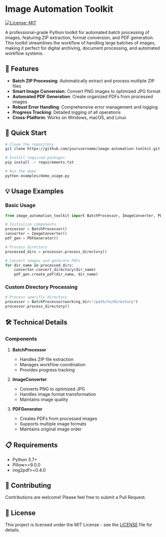 # Image Automation Toolkit

[![License: MIT](https://img.shields.io/badge/License-MIT-yellow.svg)](https://opensource.org/licenses/MIT)

A professional-grade Python toolkit for automated batch processing of images, featuring ZIP extraction, format conversion, and PDF generation. This toolkit streamlines the workflow of handling large batches of images, making it perfect for digital archiving, document processing, and automated workflow systems.

## 🌟 Features

- **Batch ZIP Processing**: Automatically extract and process multiple ZIP files
- **Smart Image Conversion**: Convert PNG images to optimized JPG format
- **Automated PDF Generation**: Create organized PDFs from processed images
- **Robust Error Handling**: Comprehensive error management and logging
- **Progress Tracking**: Detailed logging of all operations
- **Cross-Platform**: Works on Windows, macOS, and Linux

## 🚀 Quick Start

```bash
# Clone the repository
git clone https://github.com/yourusername/image-automation-toolkit.git

# Install required packages
pip install -r requirements.txt

# Run the demo
python examples/demo_usage.py
```

## 💡 Usage Examples

### Basic Usage
```python
from image_automation_toolkit import BatchProcessor, ImageConverter, PDFGenerator

# Initialize components
processor = BatchProcessor()
converter = ImageConverter()
pdf_gen = PDFGenerator()

# Process directory
processed_dirs = processor.process_directory()

# Convert images and generate PDFs
for dir_name in processed_dirs:
    converter.convert_directory(dir_name)
    pdf_gen.create_pdf(dir_name, dir_name)
```

### Custom Directory Processing
```python
# Process specific directory
processor = BatchProcessor(working_dir="/path/to/directory")
processor.process_directory()
```

## 🛠️ Technical Details

### Components

1. **BatchProcessor**
   - Handles ZIP file extraction
   - Manages workflow coordination
   - Provides progress tracking

2. **ImageConverter**
   - Converts PNG to optimized JPG
   - Handles image format transformation
   - Maintains image quality

3. **PDFGenerator**
   - Creates PDFs from processed images
   - Supports multiple image formats
   - Maintains original image order

## 📋 Requirements

- Python 3.7+
- Pillow>=9.0.0
- img2pdf>=0.4.0

## 🤝 Contributing

Contributions are welcome! Please feel free to submit a Pull Request.

## 📄 License

This project is licensed under the MIT License - see the [LICENSE](LICENSE) file for details.